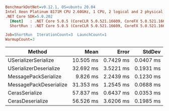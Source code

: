 ``` ini

BenchmarkDotNet=v0.12.1, OS=ubuntu 20.04
Intel Xeon Platinum 8171M CPU 2.60GHz, 1 CPU, 2 logical and 2 physical cores
.NET Core SDK=5.0.202
  [Host]   : .NET Core 5.0.5 (CoreCLR 5.0.521.16609, CoreFX 5.0.521.16609), X64 RyuJIT
  ShortRun : .NET Core 5.0.5 (CoreCLR 5.0.521.16609, CoreFX 5.0.521.16609), X64 RyuJIT

Job=ShortRun  IterationCount=3  LaunchCount=1  
WarmupCount=3  

```
|                 Method |      Mean |     Error |    StdDev |
|----------------------- |----------:|----------:|----------:|
|   USerializerSerialize | 10.505 ms | 0.7429 ms | 0.0407 ms |
| USerializerDeserialize | 32.692 ms | 3.5221 ms | 0.1931 ms |
|   MessagePackSerialize |  9.826 ms | 2.2439 ms | 0.1230 ms |
| MessagePackDeserialize | 31.353 ms | 1.2545 ms | 0.0688 ms |
|         CerasSerialize | 57.837 ms | 0.6437 ms | 0.0353 ms |
|       CerasDeserialize | 56.526 ms | 3.6206 ms | 0.1985 ms |
